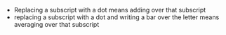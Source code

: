 - Replacing a subscript with a dot means adding over that subscript
- replacing a subscript with a dot and writing a bar over the letter means averaging over that subscript
